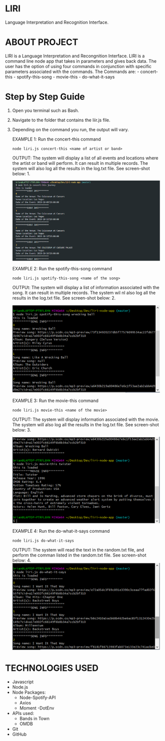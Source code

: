 # LIRI

Language Interpretation and Recognition Interface.

# ABOUT PROJECT

LIRI is a Language Interpretation and Recongnition Interface. LIRI is a command line node app that takes in parameters and gives back data. The user has the option of using four commands in conjunction with specific parameters associated with the commands.
The Commands are: - concert-this - spotify-this-song - movie-this - do-what-it-says

# Step by Step Guide

1.  Open you terminal such as Bash.
2.  Navigate to the folder that contains the liir.js file.
3.  Depending on the command you run, the output will vary.

    EXAMPLE 1: Run the concert-this command

        node liri.js concert-this <name of artist or band>

    OUTPUT: The system will display a list of all events and locations where the artist or band will perform. It can result in multiple records. The system will also log all the results in the log.txt file. See screen-shot below: 1.

    ![screenshot](/images/concert.png)

    EXAMPLE 2: Run the spotify-this-song command

        node liri.js spotify-this-song <name of the song>

    OUTPUt: The system will display a list of information associated with the song. It can result in multiple records. The system wil nl also log all the results in the log.txt file. See screen-shot below: 2.

    ![screenshot](/images/song.png)


    EXAMPLE 3: Run the movie-this command

        node liri.js movie-this <name of the movie>

    OUTPUT: The system will display information associated with the movie. The system will also log all the results in the log.txt file. See screen-shot below: 3.

    ![screenshot](/images/movie.png)

    EXAMPLE 4: Run the do-what-it-says command

        node liri.js do-what-it-says

    OUTPUT: The system will read the text in the random.txt file, and perform the comman listed in the random.txt file. See screen-shot below:
    4.
        ![screenshot](/images/says.png)

# TECHNOLOGIES USED

- Javascript
- Node.js
- Node Packages:
  - Node-Spotify-API
  - Axios
  - Moment
    -DotEnv
- APIs used:
  - Bands in Town
  - OMDB
- Git
- GitHub
